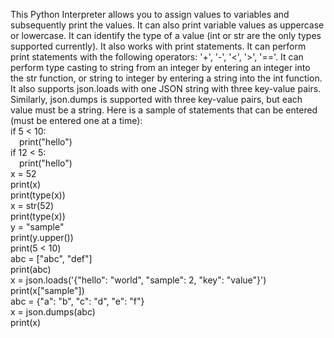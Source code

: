 This Python Interpreter allows you to assign values to variables and subsequently print the values. It can also print variable values as uppercase or lowercase. It can identify the type of a value (int or str are the only types supported currently). It also works with print statements. It can perform print statements with the following operators: '+', '-', '<', '>', '=='. It can perform type casting to string from an integer by entering an integer into the str function, or string to integer by entering a string into the int function. It also supports json.loads with one JSON string with three key-value pairs. Similarly, json.dumps is supported with three key-value pairs, but each value must be a string. Here is a sample of statements that can be entered (must be entered one at a time):<br>
if 5 < 10: <br>
&emsp;print("hello") <br>
if 12 < 5: <br>
&emsp;print("hello") <br>
x = 52 <br>
print(x) <br>
print(type(x)) <br>
x = str(52) <br>
print(type(x)) <br>
y = "sample" <br>
print(y.upper()) <br>
print(5 < 10) <br>
abc = ["abc", "def"] <br>
print(abc) <br>
x = json.loads('{"hello": "world", "sample": 2, "key": "value"}') <br>
print(x["sample"]) <br>
abc = {"a": "b", "c": "d", "e": "f"} <br>
x = json.dumps(abc) <br>
print(x) 
